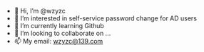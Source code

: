 - 👋 Hi, I’m @wzyzc
- 👀 I’m interested in self-service password change for AD users
- 🌱 I’m currently learning Github
- 💞️ I’m looking to collaborate on ...
- 📫 My email: wzyzc@139.com

<!---
wzyzc/wzyzc is a ✨ special ✨ repository because its `README.md` (this file) appears on your GitHub profile.
You can click the Preview link to take a look at your changes.
--->
